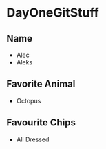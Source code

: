 # DayOneGitStuff

## Name
- Alec
- Aleks

## Favorite Animal
- Octopus

## Favourite Chips
- All Dressed